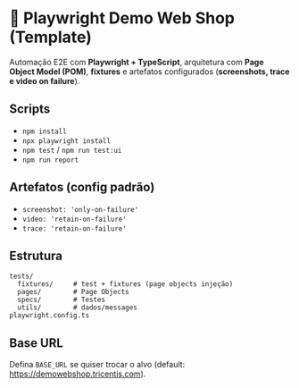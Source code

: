 # 🧪 Playwright Demo Web Shop (Template)
Automação E2E com **Playwright + TypeScript**, arquitetura com **Page Object Model (POM)**, **fixtures** e artefatos configurados (**screenshots, trace e video on failure**).

## Scripts
- `npm install`
- `npx playwright install`
- `npm test` / `npm run test:ui`
- `npm run report`

## Artefatos (config padrão)
- `screenshot: 'only-on-failure'`
- `video: 'retain-on-failure'`
- `trace: 'retain-on-failure'`

## Estrutura
```
tests/
  fixtures/     # test + fixtures (page objects injeção)
  pages/        # Page Objects
  specs/        # Testes
  utils/        # dados/messages
playwright.config.ts
```

## Base URL
Defina `BASE_URL` se quiser trocar o alvo (default: https://demowebshop.tricentis.com).
